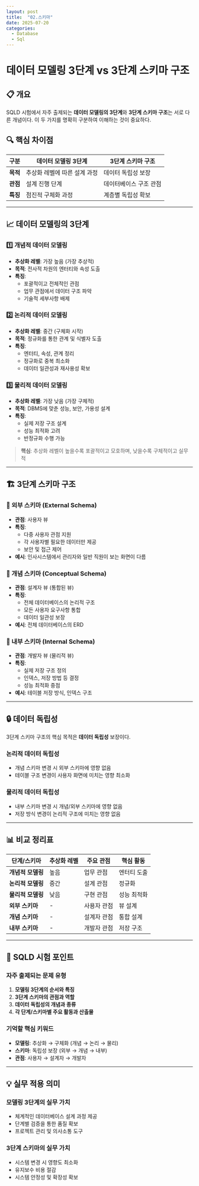 ```yaml
---
layout: post
title:  "02.스키마"
date: 2025-07-20
categories:
  - Database
  - Sql
---
```


# 데이터 모델링 3단계 vs 3단계 스키마 구조

## 📋 개요
SQLD 시험에서 자주 출제되는 **데이터 모델링의 3단계**와 **3단계 스키마 구조**는 서로 다른 개념이다. 이 두 가지를 명확히 구분하여 이해하는 것이 중요하다.

## 🔍 핵심 차이점

| 구분 | 데이터 모델링 3단계 | 3단계 스키마 구조 |
|------|-------------------|------------------|
| **목적** | 추상화 레벨에 따른 설계 과정 | 데이터 독립성 보장 |
| **관점** | 설계 진행 단계 | 데이터베이스 구조 관점 |
| **특징** | 점진적 구체화 과정 | 계층별 독립성 확보 |

---

## 📈 데이터 모델링의 3단계

### 1️⃣ 개념적 데이터 모델링
- **추상화 레벨**: 가장 높음 (가장 추상적)
- **목적**: 전사적 차원의 엔터티와 속성 도출
- **특징**: 
  - 포괄적이고 전체적인 관점
  - 업무 관점에서 데이터 구조 파악
  - 기술적 세부사항 배제

### 2️⃣ 논리적 데이터 모델링
- **추상화 레벨**: 중간 (구체화 시작)
- **목적**: 정규화를 통한 관계 및 식별자 도출
- **특징**:
  - 엔터티, 속성, 관계 정리
  - 정규화로 중복 최소화
  - 데이터 일관성과 재사용성 확보

### 3️⃣ 물리적 데이터 모델링
- **추상화 레벨**: 가장 낮음 (가장 구체적)
- **목적**: DBMS에 맞춘 성능, 보안, 가용성 설계
- **특징**:
  - 실제 저장 구조 설계
  - 성능 최적화 고려
  - 반정규화 수행 가능

> **핵심**: 추상화 레벨이 높을수록 포괄적이고 모호하며, 낮을수록 구체적이고 실무적

---

## 🏗️ 3단계 스키마 구조

### 🎯 외부 스키마 (External Schema)
- **관점**: 사용자 뷰
- **특징**: 
  - 다중 사용자 관점 지원
  - 각 사용자별 필요한 데이터만 제공
  - 보안 및 접근 제어
- **예시**: 인사시스템에서 관리자와 일반 직원이 보는 화면이 다름

### 🎯 개념 스키마 (Conceptual Schema)
- **관점**: 설계자 뷰 (통합된 뷰)
- **특징**:
  - 전체 데이터베이스의 논리적 구조
  - 모든 사용자 요구사항 통합
  - 데이터 일관성 보장
- **예시**: 전체 데이터베이스의 ERD

### 🎯 내부 스키마 (Internal Schema)
- **관점**: 개발자 뷰 (물리적 뷰)
- **특징**:
  - 실제 저장 구조 정의
  - 인덱스, 저장 방법 등 결정
  - 성능 최적화 중점
- **예시**: 테이블 저장 방식, 인덱스 구조

---

## 🔒 데이터 독립성

3단계 스키마 구조의 핵심 목적은 **데이터 독립성** 보장이다.

### 논리적 데이터 독립성
- 개념 스키마 변경 시 외부 스키마에 영향 없음
- 테이블 구조 변경이 사용자 화면에 미치는 영향 최소화

### 물리적 데이터 독립성
- 내부 스키마 변경 시 개념/외부 스키마에 영향 없음
- 저장 방식 변경이 논리적 구조에 미치는 영향 없음

---

## 📊 비교 정리표

| 단계/스키마 | 추상화 레벨 | 주요 관점 | 핵심 활동 |
|------------|------------|----------|----------|
| **개념적 모델링** | 높음 | 업무 관점 | 엔터티 도출 |
| **논리적 모델링** | 중간 | 설계 관점 | 정규화 |
| **물리적 모델링** | 낮음 | 구현 관점 | 성능 최적화 |
| **외부 스키마** | - | 사용자 관점 | 뷰 설계 |
| **개념 스키마** | - | 설계자 관점 | 통합 설계 |
| **내부 스키마** | - | 개발자 관점 | 저장 구조 |

---

## 🎯 SQLD 시험 포인트

### 자주 출제되는 문제 유형
1. **모델링 3단계의 순서와 특징**
2. **3단계 스키마의 관점과 역할**
3. **데이터 독립성의 개념과 종류**
4. **각 단계/스키마별 주요 활동과 산출물**

### 기억할 핵심 키워드
- **모델링**: 추상화 → 구체화 (개념 → 논리 → 물리)
- **스키마**: 독립성 보장 (외부 → 개념 → 내부)
- **관점**: 사용자 → 설계자 → 개발자

---

## 💡 실무 적용 의미

### 모델링 3단계의 실무 가치
- 체계적인 데이터베이스 설계 과정 제공
- 단계별 검증을 통한 품질 확보
- 프로젝트 관리 및 의사소통 도구

### 3단계 스키마의 실무 가치
- 시스템 변경 시 영향도 최소화
- 유지보수 비용 절감
- 시스템 안정성 및 확장성 확보
